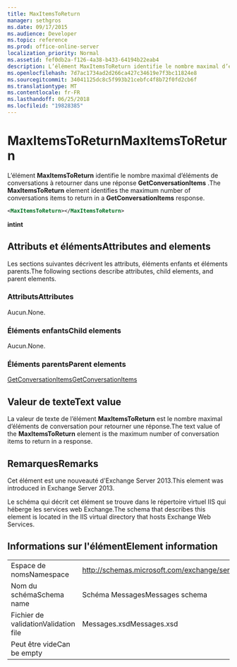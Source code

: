 ```yaml
---
title: MaxItemsToReturn
manager: sethgros
ms.date: 09/17/2015
ms.audience: Developer
ms.topic: reference
ms.prod: office-online-server
localization_priority: Normal
ms.assetid: fef0db2a-f126-4a38-b433-64194b22eab4
description: L’élément MaxItemsToReturn identifie le nombre maximal d’éléments de conversations à retourner dans une réponse GetConversationItems.
ms.openlocfilehash: 7d7ac1734ad2d266ca427c34619e7f3bc11824e8
ms.sourcegitcommit: 34041125dc8c5f993b21cebfc4f8b72f0fd2cb6f
ms.translationtype: MT
ms.contentlocale: fr-FR
ms.lasthandoff: 06/25/2018
ms.locfileid: "19828385"
---
```

# <a name="maxitemstoreturn"></a><span data-ttu-id="814a1-103">MaxItemsToReturn</span><span class="sxs-lookup"><span data-stu-id="814a1-103">MaxItemsToReturn</span></span>

<span data-ttu-id="814a1-104">L’élément **MaxItemsToReturn** identifie le nombre maximal d’éléments de conversations à retourner dans une réponse **GetConversationItems** .</span><span class="sxs-lookup"><span data-stu-id="814a1-104">The **MaxItemsToReturn** element identifies the maximum number of conversations items to return in a **GetConversationItems** response.</span></span> 
  
```XML
<MaxItemsToReturn></MaxItemsToReturn>
```

 <span data-ttu-id="814a1-105">**int**</span><span class="sxs-lookup"><span data-stu-id="814a1-105">**int**</span></span>
## <a name="attributes-and-elements"></a><span data-ttu-id="814a1-106">Attributs et éléments</span><span class="sxs-lookup"><span data-stu-id="814a1-106">Attributes and elements</span></span>

<span data-ttu-id="814a1-107">Les sections suivantes décrivent les attributs, éléments enfants et éléments parents.</span><span class="sxs-lookup"><span data-stu-id="814a1-107">The following sections describe attributes, child elements, and parent elements.</span></span>
  
### <a name="attributes"></a><span data-ttu-id="814a1-108">Attributs</span><span class="sxs-lookup"><span data-stu-id="814a1-108">Attributes</span></span>

<span data-ttu-id="814a1-109">Aucun.</span><span class="sxs-lookup"><span data-stu-id="814a1-109">None.</span></span>
  
### <a name="child-elements"></a><span data-ttu-id="814a1-110">Éléments enfants</span><span class="sxs-lookup"><span data-stu-id="814a1-110">Child elements</span></span>

<span data-ttu-id="814a1-111">Aucun.</span><span class="sxs-lookup"><span data-stu-id="814a1-111">None.</span></span>
  
### <a name="parent-elements"></a><span data-ttu-id="814a1-112">Éléments parents</span><span class="sxs-lookup"><span data-stu-id="814a1-112">Parent elements</span></span>

[<span data-ttu-id="814a1-113">GetConversationItems</span><span class="sxs-lookup"><span data-stu-id="814a1-113">GetConversationItems</span></span>](getconversationitems.md)
  
## <a name="text-value"></a><span data-ttu-id="814a1-114">Valeur de texte</span><span class="sxs-lookup"><span data-stu-id="814a1-114">Text value</span></span>

<span data-ttu-id="814a1-115">La valeur de texte de l’élément **MaxItemsToReturn** est le nombre maximal d’éléments de conversation pour retourner une réponse.</span><span class="sxs-lookup"><span data-stu-id="814a1-115">The text value of the **MaxItemsToReturn** element is the maximum number of conversation items to return in a response.</span></span> 
  
## <a name="remarks"></a><span data-ttu-id="814a1-116">Remarques</span><span class="sxs-lookup"><span data-stu-id="814a1-116">Remarks</span></span>

<span data-ttu-id="814a1-117">Cet élément est une nouveauté d'Exchange Server 2013.</span><span class="sxs-lookup"><span data-stu-id="814a1-117">This element was introduced in Exchange Server 2013.</span></span>
  
<span data-ttu-id="814a1-118">Le schéma qui décrit cet élément se trouve dans le répertoire virtuel IIS qui héberge les services web Exchange.</span><span class="sxs-lookup"><span data-stu-id="814a1-118">The schema that describes this element is located in the IIS virtual directory that hosts Exchange Web Services.</span></span>
  
## <a name="element-information"></a><span data-ttu-id="814a1-119">Informations sur l'élément</span><span class="sxs-lookup"><span data-stu-id="814a1-119">Element information</span></span>

|||
|:-----|:-----|
|<span data-ttu-id="814a1-120">Espace de noms</span><span class="sxs-lookup"><span data-stu-id="814a1-120">Namespace</span></span>  <br/> |http://schemas.microsoft.com/exchange/services/2006/messages  <br/> |
|<span data-ttu-id="814a1-121">Nom du schéma</span><span class="sxs-lookup"><span data-stu-id="814a1-121">Schema name</span></span>  <br/> |<span data-ttu-id="814a1-122">Schéma Messages</span><span class="sxs-lookup"><span data-stu-id="814a1-122">Messages schema</span></span>  <br/> |
|<span data-ttu-id="814a1-123">Fichier de validation</span><span class="sxs-lookup"><span data-stu-id="814a1-123">Validation file</span></span>  <br/> |<span data-ttu-id="814a1-124">Messages.xsd</span><span class="sxs-lookup"><span data-stu-id="814a1-124">Messages.xsd</span></span>  <br/> |
|<span data-ttu-id="814a1-125">Peut être vide</span><span class="sxs-lookup"><span data-stu-id="814a1-125">Can be empty</span></span>  <br/> ||
   

